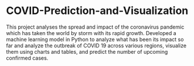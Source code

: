 # COVID-Prediction-and-Visualization
This project analyses the spread and impact of the coronavirus pandemic which has taken the world by storm with its rapid growth. 
Developed a machine learning model in Python to analyze what has been its impact so far and analyze the outbreak of COVID 19 across various regions, visualize them using charts and tables, and predict the number of upcoming confirmed cases. 

